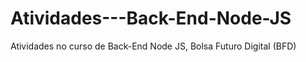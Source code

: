 # Atividades---Back-End-Node-JS
Atividades no curso de Back-End Node JS, Bolsa Futuro Digital (BFD)
